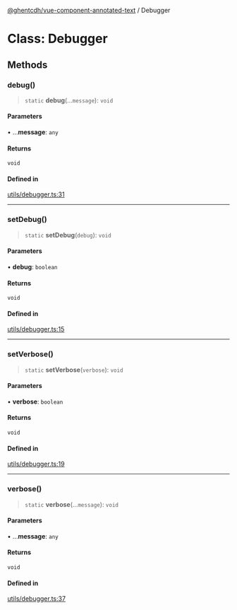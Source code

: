 [@ghentcdh/vue-component-annotated-text](../globals.md) / Debugger

# Class: Debugger

## Methods

### debug()

> `static` **debug**(...`message`): `void`

#### Parameters

• ...**message**: `any`

#### Returns

`void`

#### Defined in

[utils/debugger.ts:31](https://github.com/GhentCDH/vue_component_annotated_text/blob/4ae83fe63806a0b66e052cea6a1a25b805e2cef9/src/utils/debugger.ts#L31)

***

### setDebug()

> `static` **setDebug**(`debug`): `void`

#### Parameters

• **debug**: `boolean`

#### Returns

`void`

#### Defined in

[utils/debugger.ts:15](https://github.com/GhentCDH/vue_component_annotated_text/blob/4ae83fe63806a0b66e052cea6a1a25b805e2cef9/src/utils/debugger.ts#L15)

***

### setVerbose()

> `static` **setVerbose**(`verbose`): `void`

#### Parameters

• **verbose**: `boolean`

#### Returns

`void`

#### Defined in

[utils/debugger.ts:19](https://github.com/GhentCDH/vue_component_annotated_text/blob/4ae83fe63806a0b66e052cea6a1a25b805e2cef9/src/utils/debugger.ts#L19)

***

### verbose()

> `static` **verbose**(...`message`): `void`

#### Parameters

• ...**message**: `any`

#### Returns

`void`

#### Defined in

[utils/debugger.ts:37](https://github.com/GhentCDH/vue_component_annotated_text/blob/4ae83fe63806a0b66e052cea6a1a25b805e2cef9/src/utils/debugger.ts#L37)

